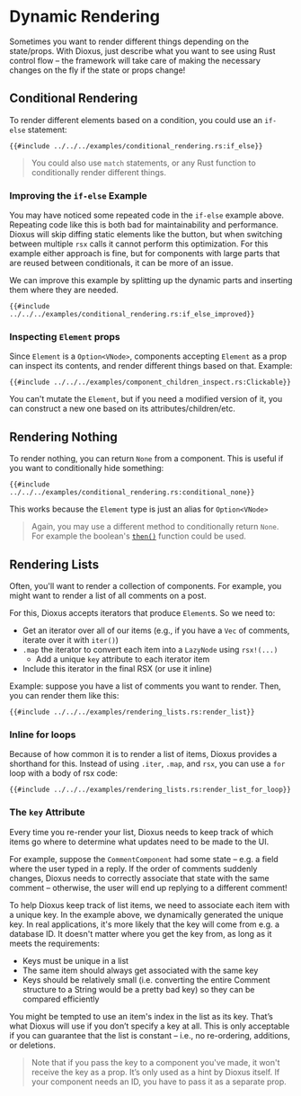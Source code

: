 # Dynamic Rendering

Sometimes you want to render different things depending on the state/props. With Dioxus, just describe what you want to see using Rust control flow – the framework will take care of making the necessary changes on the fly if the state or props change!

## Conditional Rendering

To render different elements based on a condition, you could use an `if-else` statement:

```rust, no_run
{{#include ../../../examples/conditional_rendering.rs:if_else}}
```

> You could also use `match` statements, or any Rust function to conditionally render different things.

### Improving the `if-else` Example

You may have noticed some repeated code in the `if-else` example above. Repeating code like this is both bad for maintainability and performance. Dioxus will skip diffing static elements like the button, but when switching between multiple `rsx` calls it cannot perform this optimization. For this example either approach is fine, but for components with large parts that are reused between conditionals, it can be more of an issue.

We can improve this example by splitting up the dynamic parts and inserting them where they are needed.

```rust, no_run
{{#include ../../../examples/conditional_rendering.rs:if_else_improved}}
```

### Inspecting `Element` props

Since `Element` is a `Option<VNode>`, components accepting `Element` as a prop can inspect its contents, and render different things based on that. Example:

```rust, no_run
{{#include ../../../examples/component_children_inspect.rs:Clickable}}
```

You can't mutate the `Element`, but if you need a modified version of it, you can construct a new one based on its attributes/children/etc.

## Rendering Nothing

To render nothing, you can return `None` from a component. This is useful if you want to conditionally hide something:

```rust, no_run
{{#include ../../../examples/conditional_rendering.rs:conditional_none}}
```

This works because the `Element` type is just an alias for `Option<VNode>`

> Again, you may use a different method to conditionally return `None`. For example the boolean's [`then()`](https://doc.rust-lang.org/std/primitive.bool.html#method.then) function could be used.

## Rendering Lists

Often, you'll want to render a collection of components. For example, you might want to render a list of all comments on a post.

For this, Dioxus accepts iterators that produce `Element`s. So we need to:

- Get an iterator over all of our items (e.g., if you have a `Vec` of comments, iterate over it with `iter()`)
- `.map` the iterator to convert each item into a `LazyNode` using `rsx!(...)`
  - Add a unique `key` attribute to each iterator item
- Include this iterator in the final RSX (or use it inline)

Example: suppose you have a list of comments you want to render. Then, you can render them like this:

```rust, no_run
{{#include ../../../examples/rendering_lists.rs:render_list}}
```

### Inline for loops

Because of how common it is to render a list of items, Dioxus provides a shorthand for this. Instead of using `.iter`, `.map`, and `rsx`, you can use a `for` loop with a body of rsx code:

```rust, no_run
{{#include ../../../examples/rendering_lists.rs:render_list_for_loop}}
```

### The `key` Attribute

Every time you re-render your list, Dioxus needs to keep track of which items go where to determine what updates need to be made to the UI.

For example, suppose the `CommentComponent` had some state – e.g. a field where the user typed in a reply. If the order of comments suddenly changes, Dioxus needs to correctly associate that state with the same comment – otherwise, the user will end up replying to a different comment!

To help Dioxus keep track of list items, we need to associate each item with a unique key. In the example above, we dynamically generated the unique key. In real applications, it's more likely that the key will come from e.g. a database ID. It doesn't matter where you get the key from, as long as it meets the requirements:

- Keys must be unique in a list
- The same item should always get associated with the same key
- Keys should be relatively small (i.e. converting the entire Comment structure to a String would be a pretty bad key) so they can be compared efficiently

You might be tempted to use an item's index in the list as its key. That’s what Dioxus will use if you don’t specify a key at all. This is only acceptable if you can guarantee that the list is constant – i.e., no re-ordering, additions, or deletions.

> Note that if you pass the key to a component you've made, it won't receive the key as a prop. It’s only used as a hint by Dioxus itself. If your component needs an ID, you have to pass it as a separate prop.
